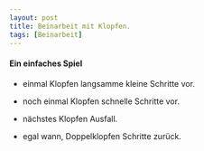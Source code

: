 ```yaml
---
layout: post
title: Beinarbeit mit Klopfen.
tags: [Beinarbeit]
---
```


#### Ein einfaches Spiel 

* einmal Klopfen langsamme kleine Schritte vor.
* noch einmal Klopfen schnelle Schritte vor.
* nächstes Klopfen Ausfall.

* egal wann, Doppelklopfen Schritte zurück.
